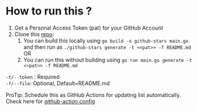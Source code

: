 # How to run this ?

1. Get a Personal Access Token (pat) for your GitHub Account
2. Clone this [repo](https://github.com/yks0000/starred-repo-toc):
   1. You can build this locally using `go build -o github-stars main.go ` and then run as `./github-stars generate -t <<pat>> -f README.md` OR
   2. You can run this without building using `go run main.go generate -t <<pat>> -f README.md`

`-t/--token` : Required  
`-f/--file`: Optional, Default=README.md

ProTip: Schedule this as GitHub Actions for updating list automatically. Check here for [github-action config](.github/workflows/generate-md.yml)